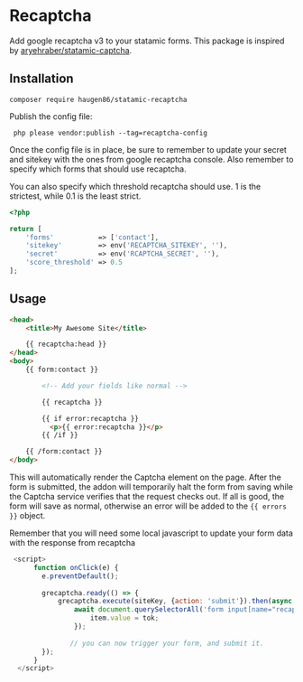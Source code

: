 # Recaptcha
Add google recaptcha v3 to your statamic forms. This package is inspired by [aryehraber/statamic-captcha](https://github.com/aryehraber/statamic-captcha/).


## Installation
```
composer require haugen86/statamic-recaptcha
 ```

Publish the config file:

```
 php please vendor:publish --tag=recaptcha-config
```

Once the config file is in place, be sure to remember to update your secret and sitekey with the ones from google recaptcha console. Also remember to specify which forms that should use recaptcha.

You can also specify which threshold recaptcha should use. 1 is the strictest, while 0.1 is the least strict.

```php
<?php

return [
    'forms'           => ['contact'],
    'sitekey'         => env('RECAPTCHA_SITEKEY', ''),
    'secret'          => env('RCAPTCHA_SECRET', ''),
    'score_threshold' => 0.5
];
```

## Usage

```html
<head>
    <title>My Awesome Site</title>

    {{ recaptcha:head }}
</head>
<body>
    {{ form:contact }}

        <!-- Add your fields like normal -->

        {{ recaptcha }}

        {{ if error:recaptcha }}
          <p>{{ error:recaptcha }}</p>
        {{ /if }}

    {{ /form:contact }}
</body>
```

This will automatically render the Captcha element on the page. After the form is submitted, the addon will temporarily halt the form from saving while the Captcha service verifies that the request checks out. If all is good, the form will save as normal, otherwise an error will be added to the `{{ errors }}` object.

Remember that you will need some local javascript to update your form data with the response from recaptcha

```javascript
 <script>
      function onClick(e) {
        e.preventDefault();
       
        grecaptcha.ready(() => {
            grecaptcha.execute(siteKey, {action: 'submit'}).then(async (tok) => {
                await document.querySelectorAll('form input[name="recaptcha_response"]').forEach((item) => {
                    item.value = tok;
                });
    
               // you can now trigger your form, and submit it.
        });
      }
  </script>
```